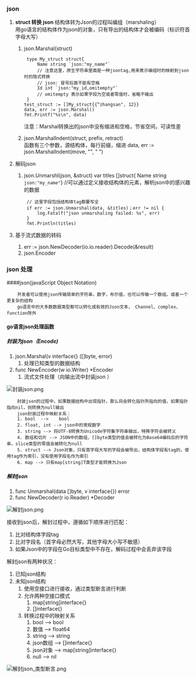 ### json

1. <strong>struct 转换 json</strong>
    结构体转为Json的过程叫编组（marshaling）  
    用go语言的结构体作为json的对象，只有导出的结构体才会被编码（标识符首字母大写）  
    1. json.Marshal(struct)  
    
		    type My_struct struct{
                Name string `json:"my_name"`
                // 注意这里，原生字符串里面是一种jsontag,用来表示编组时的映射到json时的隐式转换
                // json: 冒号后面不能有空格
                Id int `json:"my_id,omitempty"`
                // omitempty 表示如果字段为空或者零值时，省略不输出
            }
     	   test_struct := []My_struct{{“zhangsan", 12}}
     	   data, err := json.Marshal()
     	   fmt.Printf("%s\n", data)
        
        注意：Marshal转换出的json中没有缩进和空格，节省空间，可读性差
       

	2. json.MarshalIndent(struct, prefix, retract)  
		函数有三个参数，源结构体，每行前缀，缩进
	    	data, err := json.MarshalIndent(move, "", "  ")
        
2. 解码json
    1. json.Unmarshl(json, &struct)
			var titles []struct{ Name string `json:"my_name"`}
            //可以通过定义接收结构体的元素，解析json中的感兴趣的数据
            
            // 这里字段包括结构体tag都要写全
            if err := json.Unmarshal(data, &titles)；err != nil {
                log.Fatalf("json unmarshaling failed: %s", err)
            }
            fmt.Println(titles)
            
    
3. 基于流式数据的转码
    1. err := json.NewDecoder(io.io.reader).Decode(&result)
    2. json.Encoder



### json 处理
####json(javaScript Object Notation)

		开发者可以使用json传输简单的字符串，数字，布尔值，也可以传输一个数组，或者一个更复杂的结构		
    	go语言中的大多数数据类型都可以转化成有效的Json文本， Channel、complex、function除外
    
#### go语言json处理函数
##### 封装为json（Encode)
1. json.Marshal(v interface{} ([]byte, error)
	1. 处理已知类型的数据结构
2. func NewEncoder(w io.Writer) *Encoder
    1. 流式文件处理（向输出流中封装json ）

![封装json.png](H:\go\markdown\basic\image\封装json.png)


		封装json的过程中，如果数据结构中出现指针，那么将会转化指针所指向的值，如果指针指向nil，则转换为null输出
        json封装过程中映射关系：
        1. bool  -->    bool
        2. float, int --> json中的常规数字
        3. string --> 将UTF-8转换为Unicode字符集字符串输出，特殊字符会被转义
        4. 数组和切片 --> JSON中的数组，[]byte类型的值会被转化为Base64编码后的字符串，slice类型的零值会被转化为null
        5. struct --> Json对象，只有首字母大写的字段会被导出，结构体字段有tag的，使用tag作为索引，没有使用字段名作为索引
        6. map --> 只有map[string]T类型才能转换为Json



##### 解封json
1. func Unmarshal(data []byte, v interface{}) error
2. func NewDecoder(r io.Reader) *Decoder


![解封json.png](H:\go\markdown\basic\image\解封json.png)

接收到json后，解封过程中，遵循如下顺序进行匹配：
1. 比对结构体字段tag
2. 比对字段名（首字母必然大写，其他字母大小写不敏感）
3. 如果Json中的字段在Go目标类型中不存在，解码过程中会丢弃该字段

解封json有两种状况：
1. 已知json结构
2. 未知json结构
	1. 使用空接口进行接收，通过类型断言进行判断
	2. 允许两种空接口模式
		1. map[string]interface{}
		2. []interface{}
	3. 转换过程中的映射关系
		1. bool  --> bool
		2. 数值  --> float64
		3. string --> string
		4. json数组 --> []interface{}
		5. json对象 --> map[string]interface{}
		6. null --> nil

![解封json_类型断言.png](H:\go\markdown\basic\image\解封json_类型断言.png)


